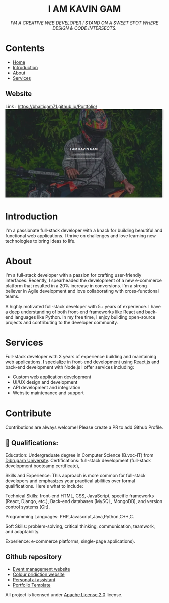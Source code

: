 <h1 align="center">I AM KAVIN GAM</h1>
<p align="center"><i>I'M A CREATIVE WEB DEVELOPER I STAND ON A SWEET SPOT WHERE DESIGN & CODE INTERSECTS.</i></p>

# Contents
  - [Home](#)
  - [Introduction](#)
  - [About](#)
  - [Services](#)
## Website

Link : https://bhaitigam71.github.io/Portfolio/
<a href="https://bhaitigam71.github.io/Portfolio/"><img src="https://github.com/bhaitigam71/Portfolio/blob/main/assets/portfolio-page.png" alt="Portfolio Web Page" /></a>

# Introduction
I'm a passionate full-stack developer with a knack for building beautiful and functional web applications. I thrive on challenges and love learning new technologies to bring ideas to life.
# About
I'm a full-stack developer with a passion for crafting user-friendly interfaces.  Recently, I spearheaded the development of a new e-commerce platform that resulted in a 20% increase in conversions. I'm a strong believer in Agile development and love collaborating with cross-functional teams.

A highly motivated full-stack developer with 5+ years of experience.  I have a deep understanding of both front-end frameworks like React and back-end languages like Python.  In my free time, I enjoy building open-source projects and contributing to the developer community.
# Services
Full-stack developer with X years of experience building and maintaining web applications. I specialize in front-end development using React.js and back-end development with Node.js  I offer services including:
* Custom web application development
* UI/UX design and development
* API development and integration
* Website maintenance and support
# Contribute

Contributions are always welcome! Please create a PR to add Github Profile.

## :pencil: Qualifications:

Education: Undergraduate degree in Computer Science (B.voc-IT) from [Dibrugarh University](#).
Certifications: full-stack development (full-stack development bootcamp certificate),.

Skills and Experience:
This approach is more common for full-stack developers and emphasizes your practical abilities over formal qualifications. Here's what to include:

Technical Skills: front-end HTML, CSS, JavaScript, specific frameworks (React, Django, etc.), Back-end databases (MySQL, MongoDB), and version control systems (Git).

Programming Languages: PHP,Javascript,Java,Python,C++,C.

Soft Skills: problem-solving, critical thinking, communication, teamwork, and adaptability.

Experience: e-commerce platforms, single-page applications).


## Github repository
- [Event management website ](#)
- [Colour pridiction website ](#)
- [Personal ai assistant ](#)
- [Portfolio Template ](#)


All project is licensed under [Apache License 2.0](#) license.
